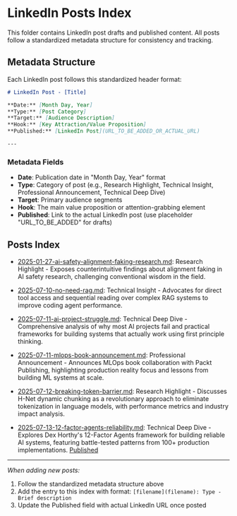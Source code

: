 # LinkedIn Posts Index

This folder contains LinkedIn post drafts and published content. All posts follow a standardized metadata structure for consistency and tracking.

## Metadata Structure

Each LinkedIn post follows this standardized header format:

```markdown
# LinkedIn Post - [Title]

**Date:** [Month Day, Year]  
**Type:** [Post Category]  
**Target:** [Audience Description]  
**Hook:** [Key Attraction/Value Proposition]  
**Published:** [LinkedIn Post](URL_TO_BE_ADDED_OR_ACTUAL_URL)

---
```

### Metadata Fields

- **Date**: Publication date in "Month Day, Year" format
- **Type**: Category of post (e.g., Research Highlight, Technical Insight, Professional Announcement, Technical Deep Dive)
- **Target**: Primary audience segments
- **Hook**: The main value proposition or attention-grabbing element
- **Published**: Link to the actual LinkedIn post (use placeholder "URL_TO_BE_ADDED" for drafts)

## Posts Index

- [2025-01-27-ai-safety-alignment-faking-research.md](2025-01-27-ai-safety-alignment-faking-research.md): Research Highlight - Exposes counterintuitive findings about alignment faking in AI safety research, challenging conventional wisdom in the field.

- [2025-07-10-no-need-rag.md](2025-07-10-no-need-rag.md): Technical Insight - Advocates for direct tool access and sequential reading over complex RAG systems to improve coding agent performance.

- [2025-07-11-ai-project-struggle.md](2025-07-11-ai-project-struggle.md): Technical Deep Dive - Comprehensive analysis of why most AI projects fail and practical frameworks for building systems that actually work using first principle thinking.

- [2025-07-11-mlops-book-announcement.md](2025-07-11-mlops-book-announcement.md): Professional Announcement - Announces MLOps book collaboration with Packt Publishing, highlighting production reality focus and lessons from building ML systems at scale.

- [2025-07-12-breaking-token-barrier.md](2025-07-12-breaking-token-barrier.md): Research Highlight - Discusses H-Net dynamic chunking as a revolutionary approach to eliminate tokenization in language models, with performance metrics and industry impact analysis.

- [2025-07-13-12-factor-agents-reliability.md](2025-07-13-12-factor-agents-reliability.md): Technical Deep Dive - Explores Dex Horthy's 12-Factor Agents framework for building reliable AI systems, featuring battle-tested patterns from 100+ production implementations. [Published](https://www.linkedin.com/feed/update/urn:li:activity:7350161396627607552/)

---

_When adding new posts:_

1. Follow the standardized metadata structure above
2. Add the entry to this index with format: `[filename](filename): Type - Brief description`
3. Update the Published field with actual LinkedIn URL once posted
